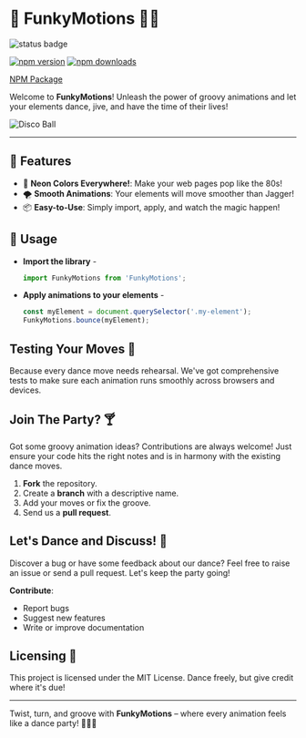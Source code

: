 # 🎉 FunkyMotions 🕺💃

![status badge](https://github.com/alexa-whitney/ACS3310-FunkyMotions/actions/workflows/node.js.yml/badge.svg)

[![npm version](https://img.shields.io/npm/v/FunkyMotions.svg)](https://www.npmjs.com/package/FunkyMotions)
[![npm downloads](https://img.shields.io/npm/dt/FunkyMotions.svg)](https://www.npmjs.com/package/FunkyMotions)

[NPM Package](https://www.npmjs.com/package/FunkyMotions)

Welcome to **FunkyMotions**! Unleash the power of groovy animations and let your elements dance, jive, and have the time of their lives!

![Disco Ball](https://i.imgur.com/zL5WIJJ.jpg) 

---

## 🚀 Features

- 🌈 **Neon Colors Everywhere!**: Make your web pages pop like the 80s!
- 🌪 **Smooth Animations**: Your elements will move smoother than Jagger!
- 📦 **Easy-to-Use**: Simply import, apply, and watch the magic happen!

## 🕺 Usage

- **Import the library** - 
  
    ```javascript
    import FunkyMotions from 'FunkyMotions';
    ```

- **Apply animations to your elements** - 
  
    ```javascript
    const myElement = document.querySelector('.my-element');
    FunkyMotions.bounce(myElement);
    ```

## Testing Your Moves 🧪
Because every dance move needs rehearsal. We've got comprehensive tests to make sure each animation runs smoothly across browsers and devices.

## Join The Party? 🍸
Got some groovy animation ideas? Contributions are always welcome! Just ensure your code hits the right notes and is in harmony with the existing dance moves.

1. **Fork** the repository.
2. Create a **branch** with a descriptive name.
3. Add your moves or fix the groove.
4. Send us a **pull request**.

## Let's Dance and Discuss! 💬
Discover a bug or have some feedback about our dance? Feel free to raise an issue or send a pull request. Let's keep the party going!

**Contribute**:
- Report bugs
- Suggest new features
- Write or improve documentation

## Licensing 📜
This project is licensed under the MIT License. Dance freely, but give credit where it's due!

---

Twist, turn, and groove with **FunkyMotions** – where every animation feels like a dance party! 🎉💃🕺